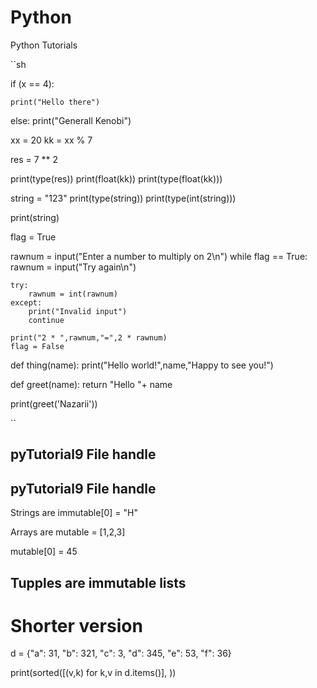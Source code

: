 # Python

Python Tutorials

``sh

<!-- If else -->

if (x == 4):

    print("Hello there")

else:
print("Generall Kenobi")

<!-- Operators -->

xx = 20
kk = xx % 7

res = 7 \*\* 2

print(type(res))
print(float(kk))
print(type(float(kk)))

<!--

class 'int'>
6.0
<class 'float'>

 -->

string = "123"
print(type(string))
print(type(int(string)))

print(string)

<!--

<class 'str'>
<class 'int'>
123

 -->

flag = True

rawnum = input("Enter a number to multiply on 2\n")
while flag == True:
rawnum = input("Try again\n")

    try:
        rawnum = int(rawnum)
    except:
        print("Invalid input")
        continue

    print("2 * ",rawnum,"=",2 * rawnum)
    flag = False

<!-- def functions -->

def thing(name):
print("Hello world!",name,"Happy to see you!")

def greet(name):
return "Hello "+ name

print(greet('Nazarii'))

``

## pyTutorial9 File handle

## pyTutorial9 File handle

Strings are immutable[0] = "H"

Arrays are mutable = [1,2,3]

mutable[0] = 45

## Tupples are immutable lists

# Shorter version

d = {"a": 31, "b": 321, "c": 3, "d": 345, "e": 53, "f": 36}

print(sorted([(v,k) for k,v in d.items()], ))
